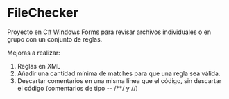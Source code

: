 # FileChecker
Proyecto en C# Windows Forms para revisar archivos individuales o en grupo con un conjunto de reglas.

Mejoras a realizar:

1. Reglas en XML
2. Añadir una cantidad mínima de matches para que una regla sea válida.
3. Descartar comentarios en una misma línea que el código, sin descartar el código (comentarios de tipo -- /**/ y //)
